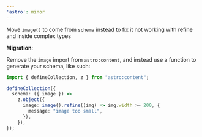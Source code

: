 ```yaml
---
'astro': minor
---
```


Move `image()` to come from `schema` instead to fix it not working with refine and inside complex types

**Migration**:

Remove the `image` import from `astro:content`, and instead use a function to generate your schema, like such:

```ts
import { defineCollection, z } from "astro:content";

defineCollection({
  schema: ({ image }) =>
    z.object({
      image: image().refine((img) => img.width >= 200, {
        message: "image too small",
      }),
    }),
});
```

